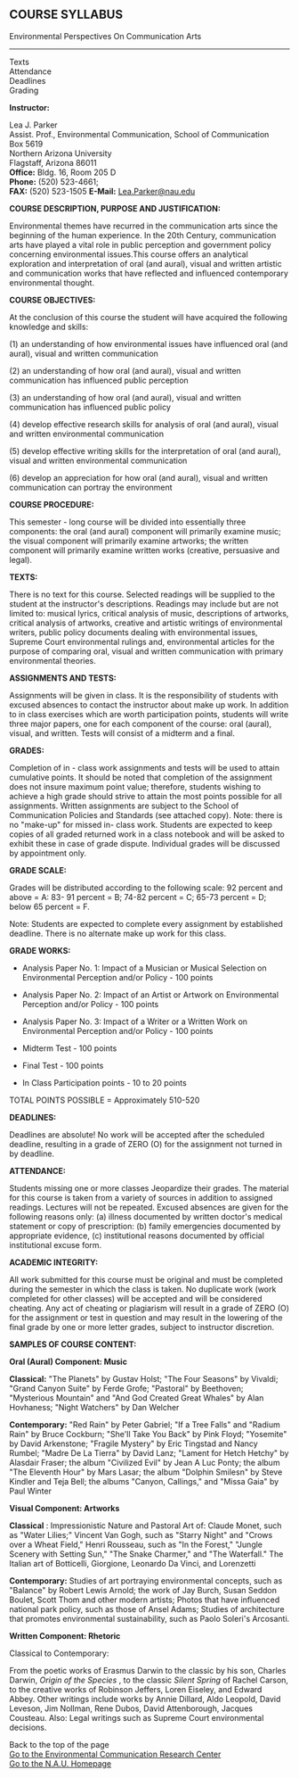 ## COURSE SYLLABUS  
Environmental Perspectives On Communication Arts  

* * *

Texts  
Attendance  
Deadlines  
Grading  
  
  
  
**Instructor:**

Lea J. Parker  
Assist. Prof., Environmental Communication, School of Communication  
Box 5619  
Northern Arizona University  
Flagstaff, Arizona 86011  
**Office:** Bldg. 16, Room 205 D  
**Phone:** (520) 523-4661;  
**FAX:** (520) 523-1505 **E-Mail:**
[Lea.Parker@nau.edu](mailto:Lea.Parker@nau.edu)

  
  
  

**COURSE DESCRIPTION, PURPOSE AND JUSTIFICATION:**  

Environmental themes have recurred in the communication arts since the
beginning of the human experience. In the 20th Century, communication arts
have played a vital role in public perception and government policy concerning
environmental issues.This course offers an analytical exploration and
interpretation of oral (and aural), visual and written artistic and
communication works that have reflected and influenced contemporary
environmental thought.



**COURSE OBJECTIVES:**  

At the conclusion of this course the student will have acquired the following
knowledge and skills:

(1) an understanding of how environmental issues have influenced oral (and
aural), visual and written communication

(2) an understanding of how oral (and aural), visual and written communication
has influenced public perception

(3) an understanding of how oral (and aural), visual and written communication
has influenced public policy

(4) develop effective research skills for analysis of oral (and aural), visual
and written environmental communication

(5) develop effective writing skills for the interpretation of oral (and
aural), visual and written environmental communication

(6) develop an appreciation for how oral (and aural), visual and written
communication can portray the environment

  
  
**COURSE PROCEDURE:**

This semester - long course will be divided into essentially three components:
the oral (and aural) component will primarily examine music; the visual
component will primarily examine artworks; the written component will
primarily examine written works (creative, persuasive and legal).

  
  
**TEXTS:**

There is no text for this course. Selected readings will be supplied to the
student at the instructor's descriptions. Readings may include but are not
limited to: musical lyrics, critical analysis of music, descriptions of
artworks, critical analysis of artworks, creative and artistic writings of
environmental writers, public policy documents dealing with environmental
issues, Supreme Court environmental rulings and, environmental articles for
the purpose of comparing oral, visual and written communication with primary
environmental theories.



**ASSIGNMENTS AND TESTS:**

Assignments will be given in class. It is the responsibility of students with
excused absences to contact the instructor about make up work. In addition to
in class exercises which are worth participation points, students will write
three major papers, one for each component of the course: oral (aural),
visual, and written. Tests will consist of a midterm and a final.



**GRADES:**

Completion of in - class work assignments and tests will be used to attain
cumulative points. It should be noted that completion of the assignment does
not insure maximum point value; therefore, students wishing to achieve a high
grade should strive to attain the most points possible for all assignments.
Written assignments are subject to the School of Communication Policies and
Standards (see attached copy). Note: there is no "make-up" for missed in-
class work. Students are expected to keep copies of all graded returned work
in a class notebook and will be asked to exhibit these in case of grade
dispute. Individual grades will be discussed by appointment only.



**GRADE SCALE:**

Grades will be distributed according to the following scale: 92 percent and
above = A: 83- 91 percent = B; 74-82 percent = C; 65-73 percent = D; below 65
percent = F.

Note: Students are expected to complete every assignment by established
deadline. There is no alternate make up work for this class.



**GRADE WORKS:**



* Analysis Paper No. 1: Impact of a Musician or Musical Selection on Environmental Perception and/or Policy - 100 points

* Analysis Paper No. 2: Impact of an Artist or Artwork on Environmental Perception and/or Policy - 100 points

* Analysis Paper No. 3: Impact of a Writer or a Written Work on Environmental Perception and/or Policy - 100 points

* Midterm Test - 100 points

* Final Test - 100 points

* In Class Participation points - 10 to 20 points

TOTAL POINTS POSSIBLE = Approximately 510-520



**DEADLINES:**

Deadlines are absolute! No work will be accepted after the scheduled deadline,
resulting in a grade of ZERO (O) for the assignment not turned in by deadline.



**ATTENDANCE:**

Students missing one or more classes Jeopardize their grades. The material for
this course is taken from a variety of sources in addition to assigned
readings. Lectures will not be repeated. Excused absences are given for the
following reasons only: (a) illness documented by written doctor's medical
statement or copy of prescription: (b) family emergencies documented by
appropriate evidence, (c) institutional reasons documented by official
institutional excuse form.



**ACADEMIC INTEGRITY:**

All work submitted for this course must be original and must be completed
during the semester in which the class is taken. No duplicate work (work
completed for other classes) will be accepted and will be considered cheating.
Any act of cheating or plagiarism will result in a grade of ZERO (O) for the
assignment or test in question and may result in the lowering of the final
grade by one or more letter grades, subject to instructor discretion.



**SAMPLES OF COURSE CONTENT:**

**Oral (Aural) Component: Music**

**Classical:** "The Planets" by Gustav Holst; "The Four Seasons" by Vivaldi;
"Grand Canyon Suite" by Ferde Grofe; "Pastoral" by Beethoven; "Mysterious
Mountain" and "And God Created Great Whales" by Alan Hovhaness; "Night
Watchers" by Dan Welcher

**Contemporary:** "Red Rain" by Peter Gabriel; "If a Tree Falls" and "Radium
Rain" by Bruce Cockburn; "She'll Take You Back" by Pink Floyd; "Yosemite" by
David Arkenstone; "Fragile Mystery" by Eric Tingstad and Nancy Rumbel; "Madre
De La Tierra" by David Lanz; "Lament for Hetch Hetchy" by Alasdair Fraser; the
album "Civilized Evil" by Jean A Luc Ponty; the album "The Eleventh Hour" by
Mars Lasar; the album "Dolphin Smilesn" by Steve Kindler and Teja Bell; the
albums "Canyon, Callings," and "Missa Gaia" by Paul Winter

**Visual Component: Artworks**

**Classical** : Impressionistic Nature and Pastoral Art of: Claude Monet, such
as "Water Lilies;" Vincent Van Gogh, such as "Starry Night" and "Crows over a
Wheat Field," Henri Rousseau, such as "In the Forest," "Jungle Scenery with
Setting Sun," "The Snake Charmer," and "The Waterfall." The Italian art of
Botticelli, Giorgione, Leonardo Da Vinci, and Lorenzetti

**Contemporary:** Studies of art portraying environmental concepts, such as
"Balance" by Robert Lewis Arnold; the work of Jay Burch, Susan Seddon Boulet,
Scott Thom and other modern artists; Photos that have influenced national park
policy, such as those of Ansel Adams; Studies of architecture that promotes
environmental sustainability, such as Paolo Soleri's Arcosanti.

**Written Component: Rhetoric**

Classical to Contemporary:

From the poetic works of Erasmus Darwin to the classic by his son, Charles
Darwin, _Origin of the Species_ , to the classic _Silent Spring_ of Rachel
Carson, to the creative works of Robinson Jeffers, Loren Eiseley, and Edward
Abbey. Other writings include works by Annie Dillard, Aldo Leopold, David
Leveson, Jim Nollman, Rene Dubos, David Attenborough, Jacques Cousteau. Also:
Legal writings such as Supreme Court environmental decisions.









Back to the top of the page  
[Go to the Environmental Communication Research
Center](http://www.nau.edu/soc/ecrc/)  
[Go to the N.A.U. Homepage](http://www.nau.edu/)

